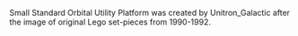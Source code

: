 Small Standard Orbital Utility Platform was created by Unitron_Galactic after the image of original Lego set-pieces from 1990-1992.